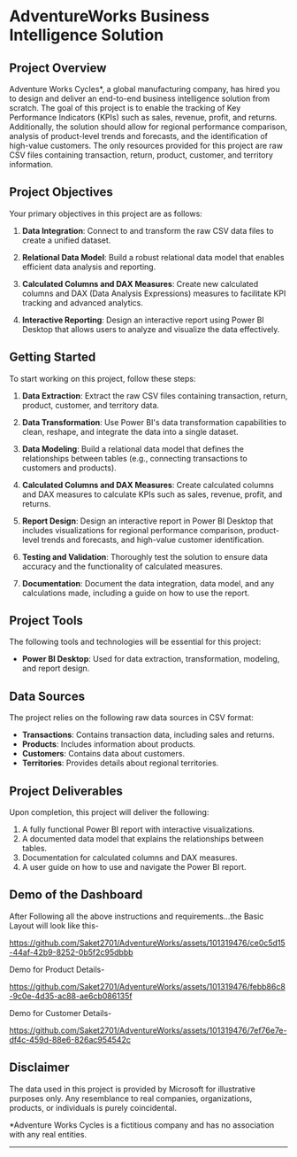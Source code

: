 # AdventureWorks Business Intelligence Solution

## Project Overview

Adventure Works Cycles*, a global manufacturing company, has hired you to design and deliver an end-to-end business intelligence solution from scratch. The goal of this project is to enable the tracking of Key Performance Indicators (KPIs) such as sales, revenue, profit, and returns. Additionally, the solution should allow for regional performance comparison, analysis of product-level trends and forecasts, and the identification of high-value customers. The only resources provided for this project are raw CSV files containing transaction, return, product, customer, and territory information.

## Project Objectives

Your primary objectives in this project are as follows:

1. **Data Integration**: Connect to and transform the raw CSV data files to create a unified dataset.

2. **Relational Data Model**: Build a robust relational data model that enables efficient data analysis and reporting.

3. **Calculated Columns and DAX Measures**: Create new calculated columns and DAX (Data Analysis Expressions) measures to facilitate KPI tracking and advanced analytics.

4. **Interactive Reporting**: Design an interactive report using Power BI Desktop that allows users to analyze and visualize the data effectively.

## Getting Started

To start working on this project, follow these steps:

1. **Data Extraction**: Extract the raw CSV files containing transaction, return, product, customer, and territory data.

2. **Data Transformation**: Use Power BI's data transformation capabilities to clean, reshape, and integrate the data into a single dataset.

3. **Data Modeling**: Build a relational data model that defines the relationships between tables (e.g., connecting transactions to customers and products).

4. **Calculated Columns and DAX Measures**: Create calculated columns and DAX measures to calculate KPIs such as sales, revenue, profit, and returns.

5. **Report Design**: Design an interactive report in Power BI Desktop that includes visualizations for regional performance comparison, product-level trends and forecasts, and high-value customer identification.

6. **Testing and Validation**: Thoroughly test the solution to ensure data accuracy and the functionality of calculated measures.

7. **Documentation**: Document the data integration, data model, and any calculations made, including a guide on how to use the report.

## Project Tools

The following tools and technologies will be essential for this project:

- **Power BI Desktop**: Used for data extraction, transformation, modeling, and report design.

## Data Sources

The project relies on the following raw data sources in CSV format:

- **Transactions**: Contains transaction data, including sales and returns.
- **Products**: Includes information about products.
- **Customers**: Contains data about customers.
- **Territories**: Provides details about regional territories.

## Project Deliverables

Upon completion, this project will deliver the following:

1. A fully functional Power BI report with interactive visualizations.
2. A documented data model that explains the relationships between tables.
3. Documentation for calculated columns and DAX measures.
4. A user guide on how to use and navigate the Power BI report.

## Demo of the Dashboard
After Following all the above instructions and requirements...the Basic Layout will look like this-

https://github.com/Saket2701/AdventureWorks/assets/101319476/ce0c5d15-44af-42b9-8252-0b5f2c95dbbb

Demo for Product Details-

https://github.com/Saket2701/AdventureWorks/assets/101319476/febb86c8-9c0e-4d35-ac88-ae6cb086135f

Demo for Customer Details-

https://github.com/Saket2701/AdventureWorks/assets/101319476/7ef76e7e-df4c-459d-88e6-826ac954542c

## Disclaimer

The data used in this project is provided by Microsoft for illustrative purposes only. Any resemblance to real companies, organizations, products, or individuals is purely coincidental.

*Adventure Works Cycles is a fictitious company and has no association with any real entities.

---

